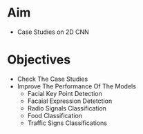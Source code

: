 # Aim
- Case Studies on 2D CNN

# Objectives
- Check The Case Studies
- Improve The Performance Of The Models
  - Facial Key Point Detection
  - Facaial Expression Detetction
  - Radio Signals Classification
  - Food Classification
  - Traffic Signs Classifications
